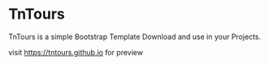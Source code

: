 TnTours
==================

TnTours is a simple Bootstrap Template
Download and use in your Projects.

visit https://tntours.github.io for preview
